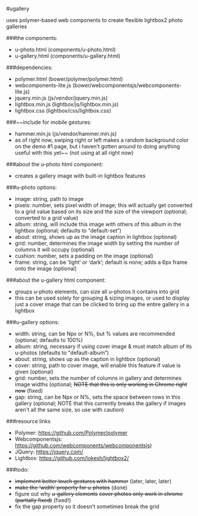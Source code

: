 #ugallery

uses polymer-based web components to create flexible lightbox2 photo galleries

###the components:
- u-photo.html (components/u-photo.html)
- u-gallery.html (components/u-gallery.html)

###dependencies: 
- polymer.html (bower/polymer/polymer.html)
- webcomponents-lite.js (bower/webcomponentsjs/webcomponents-lite.js)
- jquery.min.js (js/vendor/jquery.min.js)
- lightbox.min.js (lightbox/js/lightbox.min.js)
- lightbox.css (lightbox/css/lightbox.css)

###~~include for mobile gestures:
- hammer.min.js (js/vendor/hammer.min.js)
- as of right now, swiping right or left makes a random background color on the demo #1 page, but i haven’t gotten around to doing anything useful with this yet~~ (not using at all right now)

###about the u-photo html component:
- creates a gallery image with built-in lightbox features

###u-photo options:
- image: string, path to image
- pixels: number, sets pixel width of image; this will actually get converted to a grid value based on its size and the size of the viewport (optional; converted to a grid value)
- album: string, will include this image with others of this album in the lightbox (optional; defaults to "default-set“)
- about: string, shows up as the image caption in lightbox (optional)
- grid: number, determines the image width by setting the number of columns it will occupy (optional)
- cushion: number, sets a padding on the image (optional)
- frame: string, can be ’light’ or ‘dark’; default is none; adds a 6px frame onto the image (optional)


###about the u-gallery html component:
- groups u-photo elements, can size all u-photos it contains into grid
- this can be used solely for grouping & sizing images, or used to display just a cover image that can be clicked to bring up the entire gallery in a lightbox

###u-gallery options:
- width: string, can be Npx or N%, but % values are recommended (optional; defaults to 100%)
- album: string, necessary if using cover image & must match album of its u-photos (defaults to "default-album”)
- about: string, shows up as the caption in lightbox (optional)
- cover: string, path to cover image, will enable this feature if value is given (optional)
- grid: number, sets the number of columns in gallery and determines image widths (optional; ~~NOTE that this is only working in Chrome right now~~ (fixed)
- gap: string, can be Npx or N%, sets the space between rows in this gallery (optional; NOTE that this currently breaks the gallery if images aren't all the same size, so use with caution)

###resource links
- Polymer: https://github.com/Polymer/polymer
- Webcomponentsjs: https://github.com/webcomponents/webcomponentsjs)
- JQuery: https://jquery.com/
- Lightbox: https://github.com/lokesh/lightbox2/

###todo:
- ~~implement better touch gestures with hammer~~ (later, later, later)
- ~~make the ‘width’ property for u-photos~~ (done)
- figure out why ~~u-gallery elements~~ ~~cover photos only work in chrome (partially fixed)~~ (fixed!)
- fix the gap property so it doesn’t sometimes break the grid